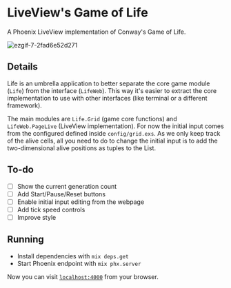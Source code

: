# LiveView's Game of Life

A Phoenix LiveView implementation of Conway's Game of Life.

![ezgif-7-2fad6e52d271](https://user-images.githubusercontent.com/1141813/120896908-09181080-c5fa-11eb-8f10-e300a95fc1ff.gif)

## Details

Life is an umbrella application to better separate the core game module (`Life`) from the interface (`LifeWeb`).
This way it's easier to extract the core implementation to use with other interfaces (like terminal or a different framework).

The main modules are `Life.Grid` (game core functions) and `LifeWeb.PageLive` (LiveView implementation).
For now the initial input comes from the configured defined inside `config/grid.exs`. As we only keep track of the alive cells, all you need to do to change the initial input is to add the two-dimensional alive positions as tuples to the List.

## To-do

- [ ] Show the current generation count
- [ ] Add Start/Pause/Reset buttons
- [ ] Enable initial input editing from the webpage
- [ ] Add tick speed controls
- [ ] Improve style

## Running
  * Install dependencies with `mix deps.get`
  * Start Phoenix endpoint with `mix phx.server`

Now you can visit [`localhost:4000`](http://localhost:4000) from your browser.
